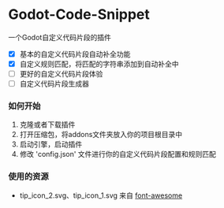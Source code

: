 # Godot-Code-Snippet
一个Godot自定义代码片段的插件

- [x] 基本的自定义代码片段自动补全功能
- [x] 自定义规则匹配，将匹配的字符串添加到自动补全中
- [ ] 更好的自定义代码片段体验
- [ ] 自定义代码片段生成器

### 如何开始
1. 克隆或者下载插件
2. 打开压缩包，将addons文件夹放入你的项目根目录中
3. 启动引擎，启动插件
4. 修改 'config.json' 文件进行你的自定义代码片段配置和规则匹配

### 使用的资源
- tip_icon_2.svg、tip_icon_1.svg 来自 [font-awesome](https://www.iconfinder.com/font-awesome)
